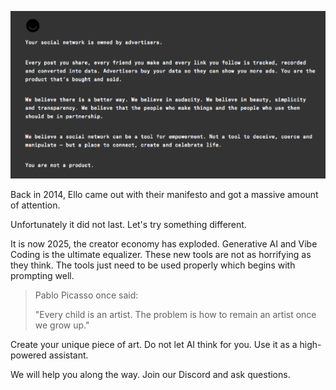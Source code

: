 ![Ello Manifesto](../assets/manifesto.png)

Back in 2014, Ello came out with their manifesto and got a massive amount of attention.

Unfortunately it did not last. Let's try something different.

It is now 2025, the creator economy has exploded. Generative AI and Vibe Coding is the ultimate equalizer. These new tools are not as horrifying as they think. The tools just need to be used properly which begins with prompting well.

> Pablo Picasso once said:
>
> "Every child is an artist. The problem is how to remain an artist once we grow up."

Create your unique piece of art. Do not let AI think for you. Use it as a high-powered assistant.

We will help you along the way. Join our Discord and ask questions.
